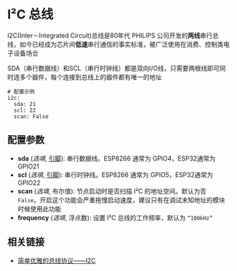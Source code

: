 # I²C 总线

I2C(Inter－Integrated Circuit)总线是80年代 PHILIPS 公司开发的**两线**串行总线，如今已经成为芯片间**低速**串行通信的事实标准，被广泛使用在消费、控制类电子设备场合

SDA（串行数据线）和SCL（串行时钟线）都是双向I/O线，只需要两根线即可同时连多个器件，每个连接到总线上的器件都有唯一的地址


```
# 配置示例
i2c:
  sda: 21
  scl: 22
  scan: False
```

## 配置参数

- **sda** (*选填*, [引脚](mqtt/guides/configuration-types#引脚)): 串行数据线。ESP8266 通常为 GPIO4，ESP32通常为GPIO21
- **scl** (*选填*, [引脚](mqtt/guides/configuration-types#引脚)): 串行时钟线。ESP8266 通常为 GPIO5，ESP32通常为GPIO22
- **scan** (*选填*, 布尔值): 节点启动时是否扫描 I²C 的地址空间。默认为否 `False`，开启这个功能会严重拖慢启动速度，建议只有在调试未知地址的模块时候使用此功能
- **frequency** (*选填*, 浮点数): 设置 I²C 总线的工作频率，默认为 `“100kHz”`




## 相关链接

 - [简单优雅的总线协议——I2C](https://zhuanlan.zhihu.com/p/31086959)


